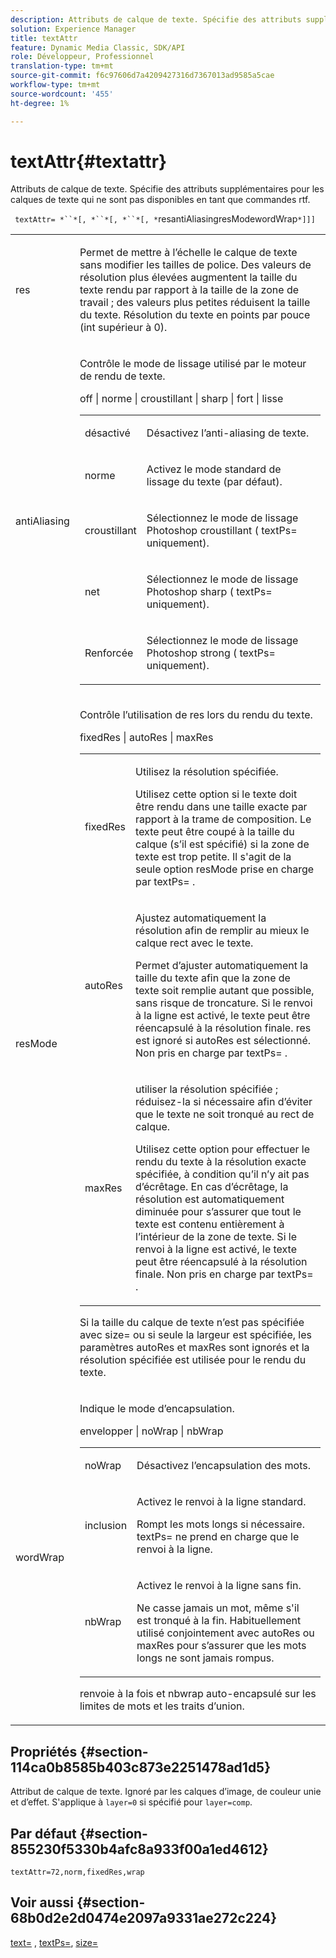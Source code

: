 ```yaml
---
description: Attributs de calque de texte. Spécifie des attributs supplémentaires pour les calques de texte qui ne sont pas disponibles en tant que commandes rtf.
solution: Experience Manager
title: textAttr
feature: Dynamic Media Classic, SDK/API
role: Développeur, Professionnel
translation-type: tm+mt
source-git-commit: f6c97606d7a4209427316d7367013ad9585a5cae
workflow-type: tm+mt
source-wordcount: '455'
ht-degree: 1%

---
```



# textAttr{#textattr}

Attributs de calque de texte. Spécifie des attributs supplémentaires pour les calques de texte qui ne sont pas disponibles en tant que commandes rtf.

` textAttr= *``*[, *``*[, *``*[, *`resantiAliasingresModewordWrap`*]]]`

<table id="simpletable_0072BF7DF52B4959A14EDEF60A6EBDEE"> 
 <tr class="strow"> 
  <td class="stentry"> <p> <span class="codeph"> <span class="varname"> res  </span> </span> </p> </td> 
  <td class="stentry"> <p>Permet de mettre à l’échelle le calque de texte sans modifier les tailles de police. Des valeurs de résolution plus élevées augmentent la taille du texte rendu par rapport à la taille de la zone de travail ; des valeurs plus petites réduisent la taille du texte. Résolution du texte en points par pouce (int supérieur à 0). </p> </td> 
 </tr> 
 <tr class="strow"> 
  <td class="stentry"> <p> <span class="codeph"> <span class="varname"> antiAliasing  </span> </span> </p> </td> 
  <td class="stentry"> <p>Contrôle le mode de lissage utilisé par le moteur de rendu de texte. </p> <p> <span class="codeph"> off | norme | croustillant | sharp | fort | lisse  </span> </p> <p> 
    <table id="simpletable_AE2331118FCA4BC7877233E287CED6A4"> 
     <tr class="strow"> 
      <td class="stentry"> <p> <span class="codeph"> désactivé </span> </p> </td> 
      <td class="stentry"> <p>Désactivez l’anti-aliasing de texte. </p> </td> 
     </tr> 
     <tr class="strow"> 
      <td class="stentry"> <p> <span class="codeph"> norme  </span> </p> </td> 
      <td class="stentry"> <p>Activez le mode standard de lissage du texte (par défaut). </p> </td> 
     </tr> 
     <tr class="strow"> 
      <td class="stentry"> <p> <span class="codeph"> croustillant  </span> </p> </td> 
      <td class="stentry"> <p>Sélectionnez le mode de lissage Photoshop <span class="codeph"> croustillant </span> ( <span class="codeph"> textPs= </span> uniquement). </p> </td> 
     </tr> 
     <tr class="strow"> 
      <td class="stentry"> <p> <span class="codeph"> net  </span> </p> </td> 
      <td class="stentry"> <p>Sélectionnez le mode de lissage Photoshop <span class="codeph"> sharp </span> ( <span class="codeph"> textPs= </span> uniquement). </p> </td> 
     </tr> 
     <tr class="strow"> 
      <td class="stentry"> <p> <span class="codeph"> Renforcée </span> </p> </td> 
      <td class="stentry"> <p>Sélectionnez le mode de lissage Photoshop <span class="codeph"> strong </span> ( <span class="codeph"> textPs= </span> uniquement). </p> </td> 
     </tr> 
    </table> </p> </td> 
 </tr> 
 <tr class="strow"> 
  <td class="stentry"> <p> <span class="codeph"> <span class="varname"> resMode </span> </span> </p> </td> 
  <td class="stentry"> <p>Contrôle l’utilisation de res lors du rendu du texte. </p> <p> <span class="codeph"> fixedRes | autoRes | maxRes  </span> </p> <p> 
    <table id="simpletable_2CFC06DB37154C7C92614FDF7A818DB5"> 
     <tr class="strow"> 
      <td class="stentry"> <p> <span class="codeph"> fixedRes  </span> </p> </td> 
      <td class="stentry"> <p>Utilisez la résolution spécifiée. </p> <p>Utilisez cette option si le texte doit être rendu dans une taille exacte par rapport à la trame de composition. Le texte peut être coupé à la taille du calque (s’il est spécifié) si la zone de texte est trop petite. Il s'agit de la seule option <span class="varname"> resMode </span> prise en charge par <span class="codeph"> textPs= </span>. </p> </td> 
     </tr> 
     <tr class="strow"> 
      <td class="stentry"> <p> <span class="codeph"> autoRes  </span> </p> </td> 
      <td class="stentry"> <p>Ajustez automatiquement la résolution afin de remplir au mieux le calque rect avec le texte. </p> <p>Permet d’ajuster automatiquement la taille du texte afin que la zone de texte soit remplie autant que possible, sans risque de troncature. Si le renvoi à la ligne est activé, le texte peut être réencapsulé à la résolution finale. <span class="varname"> res  </span> est ignoré si  <span class="codeph"> autoRes  </span> est sélectionné. Non pris en charge par <span class="codeph"> textPs= </span>. </p> </td> 
     </tr> 
     <tr class="strow"> 
      <td class="stentry"> <p> <span class="codeph"> maxRes  </span> </p> </td> 
      <td class="stentry"> <p>utiliser la résolution spécifiée ; réduisez-la si nécessaire afin d’éviter que le texte ne soit tronqué au rect de calque. </p> <p>Utilisez cette option pour effectuer le rendu du texte à la résolution exacte spécifiée, à condition qu’il n’y ait pas d’écrêtage. En cas d’écrêtage, la résolution est automatiquement diminuée pour s’assurer que tout le texte est contenu entièrement à l’intérieur de la zone de texte. Si le renvoi à la ligne est activé, le texte peut être réencapsulé à la résolution finale. Non pris en charge par <span class="codeph"> textPs= </span>. </p> </td> 
     </tr> 
    </table> </p> <p>Si la taille du calque de texte n’est pas spécifiée avec size= ou si seule la largeur est spécifiée, les paramètres autoRes et maxRes sont ignorés et la résolution spécifiée est utilisée pour le rendu du texte. </p> </td> 
 </tr> 
 <tr class="strow"> 
  <td class="stentry"> <p> <span class="codeph"> <span class="varname"> wordWrap  </span> </span> </p> </td> 
  <td class="stentry"> <p>Indique le mode d’encapsulation. </p> <p> <span class="codeph"> envelopper | noWrap | nbWrap  </span> </p> <p> 
    <table id="simpletable_FF2510E029EC41E29BC30D9FC2923EA3"> 
     <tr class="strow"> 
      <td class="stentry"> <p> <span class="codeph"> noWrap  </span> </p> </td> 
      <td class="stentry"> <p>Désactivez l’encapsulation des mots. </p> </td> 
     </tr> 
     <tr class="strow"> 
      <td class="stentry"> <p> <span class="codeph"> inclusion </span> </p> </td> 
      <td class="stentry"> <p>Activez le renvoi à la ligne standard. </p> <p>Rompt les mots longs si nécessaire. <span class="codeph"> textPs=  </span> ne prend en charge que le  <span class="codeph"> renvoi  </span>à la ligne. </p> </td> 
     </tr> 
     <tr class="strow"> 
      <td class="stentry"> <p> <span class="codeph"> nbWrap  </span> </p> </td> 
      <td class="stentry"> <p>Activez le renvoi à la ligne sans fin. </p> <p>Ne casse jamais un mot, même s'il est tronqué à la fin. Habituellement utilisé conjointement avec <span class="codeph"> autoRes </span> ou <span class="codeph"> maxRes </span> pour s’assurer que les mots longs ne sont jamais rompus. </p> </td> 
     </tr> 
    </table> </p> <p><span class="codeph"> renvoie à la fois </span> et <span class="codeph"> nbwrap </span> auto-encapsulé sur les limites de mots et les traits d’union. </p> </td> 
 </tr> 
</table>

## Propriétés {#section-114ca0b8585b403c873e2251478ad1d5}

Attribut de calque de texte. Ignoré par les calques d’image, de couleur unie et d’effet. S&#39;applique à `layer=0` si spécifié pour `layer=comp`.

## Par défaut {#section-855230f5330b4afc8a933f00a1ed4612}

`textAttr=72,norm,fixedRes,wrap`

## Voir aussi {#section-68b0d2e2d0474e2097a9331ae272c224}

[text=](../../../../../is-api/http-ref/image-serving-api-ref/c-http-protocol-reference/c-command-reference/r-text.md#reference-84634052e48548539a1ef63cbe41f22f) ,  [textPs=](../../../../../is-api/http-ref/image-serving-api-ref/c-http-protocol-reference/c-command-reference/r-textps.md#reference-4209a2a6169f44278da2647cfb0cd767),  [size=](../../../../../is-api/http-ref/image-serving-api-ref/c-http-protocol-reference/c-data-types/r-size.md#reference-04d383f32c7b4003bed9978cb854747b)
